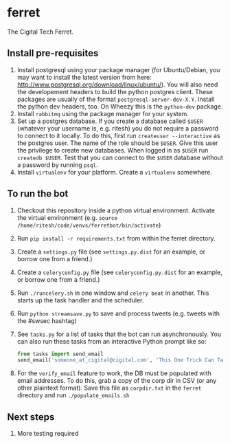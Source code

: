 # ferret

The Cigital Tech Ferret.


## Install pre-requisites
1. Install postgresql using your package manager (for Ubuntu/Debian, you may want to install the latest version from here: http://www.postgresql.org/download/linux/ubuntu/). You will also need the developement headers to build the python postgres client. These packages are usually of the format `postgresql-server-dev-X.Y`. Install the python dev headers, too. On Wheezy this is the `python-dev` package.
2. Install `rabbitmq` using the package manager for your system.
3. Set up a postgres database. If you create a database called `$USER` (whatever your username is, e.g. ritesh) you do not require a password to connect to it locally. To do this, first run `createuser --interactive` as the postgres user. The name of the role should be `$USER`. Give this user the privilege to create new databases. When logged in as `$USER` run `createdb $USER`. Test that you can connect to the `$USER` database without a password by running `psql`. 
4. Install `virtualenv` for your platform. Create a `virtualenv` somewhere.

## To run the bot
1. Checkout this repository inside a python virtual environment. Activate the virtual environment (e.g. `source /home/ritesh/code/venvs/ferretbot/bin/activate`)
1. Run `pip install -r requirements.txt` from within the ferret directory.
1. Create a `settings.py` file (see `settings.py.dist` for an example, or borrow one from a friend.)
1. Create a `celeryconfig.py` file (see `celeryconfig.py.dist` for an example, or borrow one from a friend.)
1. Run `./runcelery.sh` in one window and `celery beat` in another. This starts up the task handler and the scheduler. 
1. Run `python streamsave.py` to save and process tweets (e.g. tweets with the #swsec hashtag)
1. See `tasks.py` for a list of tasks that the bot can run asynchronously. You can also run these tasks from an interactive Python prompt like so:

    ```python
    from tasks import send_email 
    send_email('someone_at_cigital@cigital.com', 'This One Trick Can Take 10 Years off Your Legacy Code', 'Sorry, I lied.')
    ```    
1. For the `verify_email` feature to work, the DB must be populated with email addresses. To do this, grab a copy of the corp dir in CSV (or any other plaintext format). Save this file as `corpdir.txt` in the `ferret` directory and run `./populate_emails.sh`
 
## Next steps
1. More testing required
